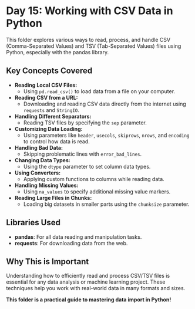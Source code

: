 # Day 15: Working with CSV Data in Python

This folder explores various ways to read, process, and handle CSV (Comma-Separated Values) and TSV (Tab-Separated Values) files using Python, especially with the pandas library.

## Key Concepts Covered
- **Reading Local CSV Files:**
  - Using `pd.read_csv()` to load data from a file on your computer.
- **Reading CSV from a URL:**
  - Downloading and reading CSV data directly from the internet using `requests` and `StringIO`.
- **Handling Different Separators:**
  - Reading TSV files by specifying the `sep` parameter.
- **Customizing Data Loading:**
  - Using parameters like `header`, `usecols`, `skiprows`, `nrows`, and `encoding` to control how data is read.
- **Handling Bad Data:**
  - Skipping problematic lines with `error_bad_lines`.
- **Changing Data Types:**
  - Using the `dtype` parameter to set column data types.
- **Using Converters:**
  - Applying custom functions to columns while reading data.
- **Handling Missing Values:**
  - Using `na_values` to specify additional missing value markers.
- **Reading Large Files in Chunks:**
  - Loading big datasets in smaller parts using the `chunksize` parameter.

## Libraries Used
- **pandas**: For all data reading and manipulation tasks.
- **requests**: For downloading data from the web.

## Why This is Important
Understanding how to efficiently read and process CSV/TSV files is essential for any data analysis or machine learning project. These techniques help you work with real-world data in many formats and sizes.

**This folder is a practical guide to mastering data import in Python!** 